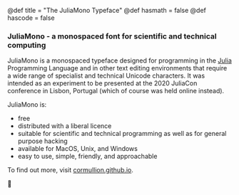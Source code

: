 @def title = "The JuliaMono Typeface"
@def hasmath = false
@def hascode = false

### JuliaMono - a monospaced font for scientific and technical computing

JuliaMono is a monospaced typeface designed for programming in the [Julia](https://julialang.org) Programming Language and in other text editing environments that require a wide range of specialist and technical Unicode characters. It was intended as an experiment to be presented at the 2020 JuliaCon conference in Lisbon, Portugal (which of course was held online instead).

JuliaMono is:

- free
- distributed with a liberal licence
- suitable for scientific and technical programming as well as for general purpose hacking
- available for MacOS, Unix, and Windows
- easy to use, simple, friendly, and approachable

To find out more, visit [cormullion.github.io](https://cormullion.github.io/pages/2020-07-26-JuliaMono/).


